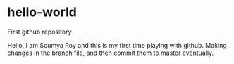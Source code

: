 # hello-world
First github repository

Hello, I am Soumya Roy and this is my first time playing with github. Making changes in the branch file, and then commit them to master eventually.
